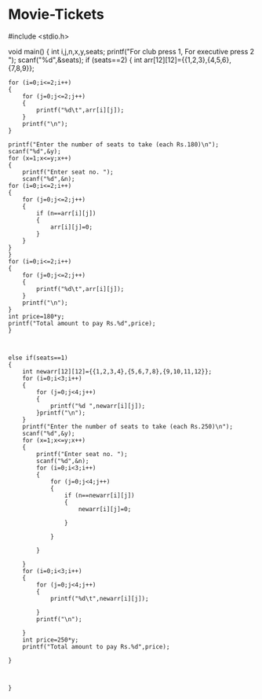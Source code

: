 # Movie-Tickets
#include <stdio.h>

void main()
{
    int i,j,n,x,y,seats;
    printf("For club press 1, For executive press 2 ");
    scanf("%d",&seats);
    if (seats==2)
    {
    int arr[12][12]={{1,2,3},{4,5,6},{7,8,9}};
    
    for (i=0;i<=2;i++)
    {
        for (j=0;j<=2;j++)
        {
            printf("%d\t",arr[i][j]);
        }
        printf("\n");
    }
    
    printf("Enter the number of seats to take (each Rs.180)\n");
    scanf("%d",&y);
    for (x=1;x<=y;x++)
    {
        printf("Enter seat no. ");
        scanf("%d",&n);
    for (i=0;i<=2;i++)
    {
        for (j=0;j<=2;j++)
        {
            if (n==arr[i][j])
            {
                arr[i][j]=0;
            }
        }
    }
    }
    for (i=0;i<=2;i++)
    {
        for (j=0;j<=2;j++)
        {
            printf("%d\t",arr[i][j]);
        }
        printf("\n");
    }
    int price=180*y;
    printf("Total amount to pay Rs.%d",price);
    }
    
    
    
    else if(seats==1)
    {
        int newarr[12][12]={{1,2,3,4},{5,6,7,8},{9,10,11,12}};
        for (i=0;i<3;i++)
        {
            for (j=0;j<4;j++)
            {
                printf("%d ",newarr[i][j]);
            }printf("\n");
        }
        printf("Enter the number of seats to take (each Rs.250)\n");
        scanf("%d",&y);
        for (x=1;x<=y;x++)
        {
            printf("Enter seat no. ");
            scanf("%d",&n);
            for (i=0;i<3;i++)
            {
                for (j=0;j<4;j++)
                {
                    if (n==newarr[i][j])
                    {
                        newarr[i][j]=0;
                        
                    }
                    
                }
                
            }
            
        }
        for (i=0;i<3;i++)
        {
            for (j=0;j<4;j++)
            {
                printf("%d\t",newarr[i][j]);
                
            }
            printf("\n");
            
        }
        int price=250*y;
        printf("Total amount to pay Rs.%d",price);
        
    }
        
    
    
    }
